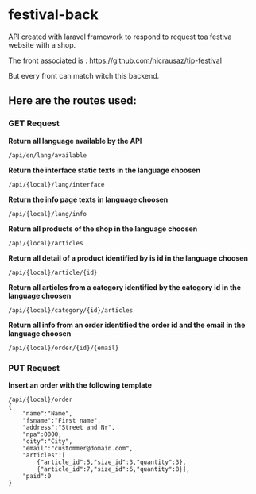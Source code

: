 # festival-back

API created with laravel framework to respond to request toa festiva website with a shop.

The front associated is : 
https://github.com/nicrausaz/tip-festival

But every front can match witch this backend.

## Here are the routes used:
### GET Request
**Return all language available by the API**
```
/api/en/lang/available
```

**Return the interface static texts in the language choosen**
```
/api/{local}/lang/interface
```

**Return the info page texts in language choosen**
```
/api/{local}/lang/info
```

**Return all products of the shop in the language choosen**
```
/api/{local}/articles
```

**Return all detail of a product identified by is id in the language choosen**
```
/api/{local}/article/{id}
```

**Return all articles from a category identified by the category id in the language choosen**
```
/api/{local}/category/{id}/articles
```

**Return all info from an order identified the order id and the email in the language choosen**
```
/api/{local}/order/{id}/{email}
```

### PUT Request
**Insert an order with the following template**
```
/api/{local}/order
{
	"name":"Name",
	"fsname":"First name",
	"address":"Street and Nr",
	"npa":0000,
	"city":"City",
	"email":"custommer@domain.com",
	"articles":[
		{"article_id":5,"size_id":3,"quantity":3},
		{"article_id":7,"size_id":6,"quantity":8}],
	"paid":0
}
```

   
